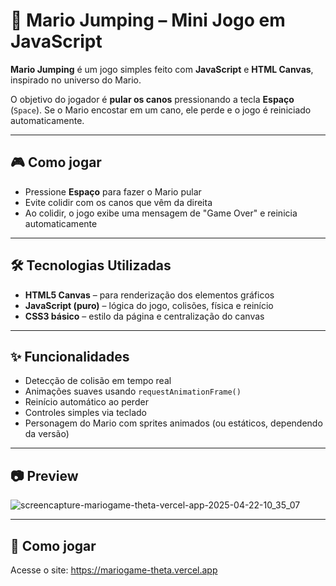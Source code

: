 # 🍄 Mario Jumping – Mini Jogo em JavaScript

**Mario Jumping** é um jogo simples feito com **JavaScript** e **HTML Canvas**, inspirado no universo do Mario.

O objetivo do jogador é **pular os canos** pressionando a tecla **Espaço** (`Space`). Se o Mario encostar em um cano, ele perde e o jogo é reiniciado automaticamente.

---

## 🎮 Como jogar

- Pressione **Espaço** para fazer o Mario pular  
- Evite colidir com os canos que vêm da direita  
- Ao colidir, o jogo exibe uma mensagem de "Game Over" e reinicia automaticamente

---

## 🛠️ Tecnologias Utilizadas

- **HTML5 Canvas** – para renderização dos elementos gráficos  
- **JavaScript (puro)** – lógica do jogo, colisões, física e reinício  
- **CSS3 básico** – estilo da página e centralização do canvas

---

## ✨ Funcionalidades

- Detecção de colisão em tempo real  
- Animações suaves usando `requestAnimationFrame()`  
- Reinício automático ao perder  
- Controles simples via teclado  
- Personagem do Mario com sprites animados (ou estáticos, dependendo da versão)

---

## 📷 Preview
![screencapture-mariogame-theta-vercel-app-2025-04-22-10_35_07](https://github.com/user-attachments/assets/1c3c09d4-6e75-4a7d-82be-15fcb22308d7)

---

## 🚀 Como jogar
Acesse o site: https://mariogame-theta.vercel.app
